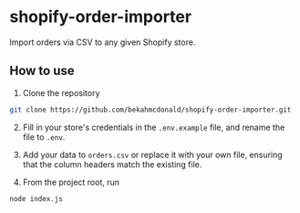 # shopify-order-importer
Import orders via CSV to any given Shopify store.


## How to use
1. Clone the repository

```bash
git clone https://github.com/bekahmcdonald/shopify-order-importer.git
```

2. Fill in your store's credentials in the `.env.example` file, and rename the file to `.env`.

3. Add your data to `orders.csv` or replace it with your own file, ensuring that the column headers match the existing file. 

4. From the project root, run 
```bash 
node index.js
```
